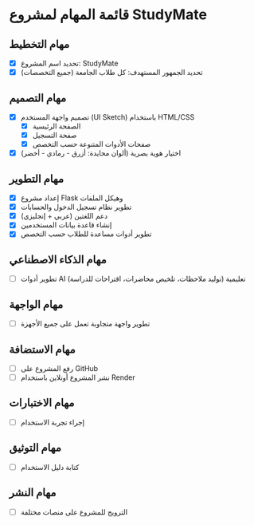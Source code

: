 # قائمة المهام لمشروع StudyMate

## مهام التخطيط
- [x] تحديد اسم المشروع: StudyMate
- [x] تحديد الجمهور المستهدف: كل طلاب الجامعة (جميع التخصصات)

## مهام التصميم
- [x] تصميم واجهة المستخدم (UI Sketch) باستخدام HTML/CSS
  - [x] الصفحة الرئيسية
  - [x] صفحة التسجيل
  - [x] صفحات الأدوات المتنوعة حسب التخصص
- [x] اختيار هوية بصرية (ألوان محايدة: أزرق - رمادي - أخضر)

## مهام التطوير
- [x] إعداد مشروع Flask وهيكل الملفات
- [x] تطوير نظام تسجيل الدخول والحسابات
- [x] دعم اللغتين (عربي + إنجليزي)
- [x] إنشاء قاعدة بيانات المستخدمين
- [x] تطوير أدوات مساعدة للطلاب حسب التخصص

## مهام الذكاء الاصطناعي
- [ ] تطوير أدوات AI تعليمية (توليد ملاحظات، تلخيص محاضرات، اقتراحات للدراسة)

## مهام الواجهة
- [ ] تطوير واجهة متجاوبة تعمل على جميع الأجهزة

## مهام الاستضافة
- [ ] رفع المشروع على GitHub
- [ ] نشر المشروع أونلاين باستخدام Render

## مهام الاختبارات
- [ ] إجراء تجربة الاستخدام

## مهام التوثيق
- [ ] كتابة دليل الاستخدام

## مهام النشر
- [ ] الترويج للمشروع على منصات مختلفة
